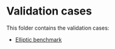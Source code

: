 # Validation cases

This folder contains the validation cases:

- [Elliptic benchmark](elliptic_benchmark)
